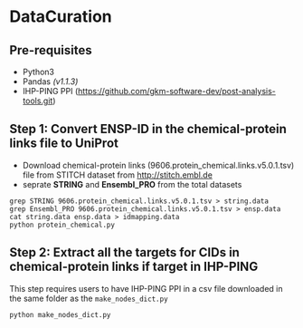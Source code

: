 # DataCuration

## Pre-requisites
* Python3
* Pandas *(v1.1.3)*
* IHP-PING PPI (https://github.com/gkm-software-dev/post-analysis-tools.git)

## Step 1: Convert ENSP-ID in the chemical-protein links file to UniProt

* Download chemical-protein links (9606.protein_chemical.links.v5.0.1.tsv) file from STITCH dataset from http://stitch.embl.de
* seprate **STRING** and **Ensembl_PRO** from the total datasets

```
grep STRING 9606.protein_chemical.links.v5.0.1.tsv > string.data
grep Ensembl_PRO 9606.protein_chemical.links.v5.0.1.tsv > ensp.data
cat string.data ensp.data > idmapping.data
python protein_chemical.py
```
## Step 2: Extract all the targets for CIDs in chemical-protein links if target in IHP-PING
This step requires users to have IHP-PING PPI in a csv file downloaded in the same folder as the `make_nodes_dict.py`
```
python make_nodes_dict.py
```
